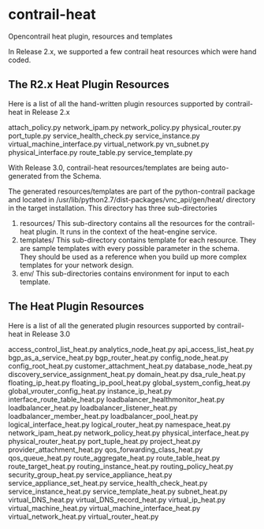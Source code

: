 contrail-heat
=============
Opencontrail heat plugin, resources and templates

In Release 2.x, we supported a few contrail heat resources which were
hand coded.

The R2.x Heat Plugin Resources
------------------------------
Here is a list of all the hand-written plugin resources supported by
contrail-heat in Release 2.x

  attach_policy.py
  network_ipam.py
  network_policy.py
  physical_router.py
  port_tuple.py
  service_health_check.py
  service_instance.py
  virtual_machine_interface.py
  virtual_network.py
  vn_subnet.py
  physical_interface.py
  route_table.py
  service_template.py

With Release 3.0, contrail-heat resources/templates are being auto-generated
from the Schema. 

The generated resources/templates are part of the python-contrail package
and located in /usr/lib/python2.7/dist-packages/vnc_api/gen/heat/
directory in the target installation. This directory has three sub-directories

1. resources/ 
   This sub-directory contains all the resources for the contrail-heat plugin.
   It runs in the context of the heat-engine service.
2. templates/
   This sub-directory contains template for each resource. They are sample
   templates with every possible parameter in the schema. They should be used
   as a reference when you build up more complex templates for your network
   design.
3. env/
   This sub-directories contains environment for input to each template.

The Heat Plugin Resources
-------------------------
Here is a list of all the generated plugin resources supported by
contrail-heat in Release 3.0

  access_control_list_heat.py
  analytics_node_heat.py
  api_access_list_heat.py
  bgp_as_a_service_heat.py
  bgp_router_heat.py
  config_node_heat.py
  config_root_heat.py
  customer_attachment_heat.py
  database_node_heat.py
  discovery_service_assignment_heat.py
  domain_heat.py
  dsa_rule_heat.py
  floating_ip_heat.py
  floating_ip_pool_heat.py
  global_system_config_heat.py
  global_vrouter_config_heat.py
  instance_ip_heat.py
  interface_route_table_heat.py
  loadbalancer_healthmonitor_heat.py
  loadbalancer_heat.py
  loadbalancer_listener_heat.py
  loadbalancer_member_heat.py
  loadbalancer_pool_heat.py
  logical_interface_heat.py
  logical_router_heat.py
  namespace_heat.py
  network_ipam_heat.py
  network_policy_heat.py
  physical_interface_heat.py
  physical_router_heat.py
  port_tuple_heat.py
  project_heat.py
  provider_attachment_heat.py
  qos_forwarding_class_heat.py
  qos_queue_heat.py
  route_aggregate_heat.py
  route_table_heat.py
  route_target_heat.py
  routing_instance_heat.py
  routing_policy_heat.py
  security_group_heat.py
  service_appliance_heat.py
  service_appliance_set_heat.py
  service_health_check_heat.py
  service_instance_heat.py
  service_template_heat.py
  subnet_heat.py
  virtual_DNS_heat.py
  virtual_DNS_record_heat.py
  virtual_ip_heat.py
  virtual_machine_heat.py
  virtual_machine_interface_heat.py
  virtual_network_heat.py
  virtual_router_heat.py
